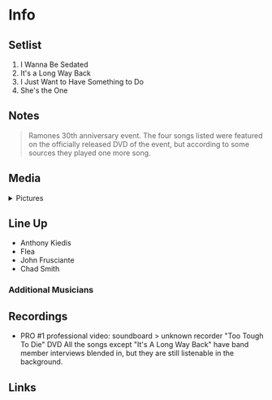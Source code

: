 # Info

## Setlist

1. I Wanna Be Sedated
2. It's a Long Way Back
3. I Just Want to Have Something to Do
4. She's the One

## Notes

> Ramones 30th anniversary event. The four songs listed were featured on the officially released DVD of the event, but according to some sources they played one more song.

## Media 

<details>
  <summary>Pictures</summary>
  <!--<img alt="Setlist" title="Setlist" src="_.jpg" height="200" />-->
  <!--<img alt="Clipping" title="Clipping" src="_.jpg" height="200" />-->
</details>

## Line Up

* Anthony Kiedis
* Flea
* John Frusciante
* Chad Smith

### Additional Musicians

## Recordings

* PRO #1 professional video: soundboard > unknown recorder "Too Tough To Die" DVD All the songs except "It's A Long Way Back" have band member interviews blended in, but they are still listenable in the background.

## Links
